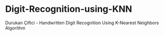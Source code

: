 # Digit-Recognition-using-KNN
Durukan Çiftci - Handwritten Digit Recognition Using K-Nearest Neighbors Algorithm
